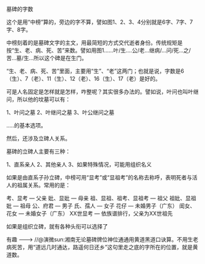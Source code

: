 墓碑的字数

这个是用“中榜”算的，旁边的字不算，譬如图1、2、3、4分别就是6字、7字、7字、8字。

中榜刻着的是墓碑文字的主文，用最简短的方式交代逝者身份。传统规矩是按“生、老、病、死、苦”来数。譬如用图1......叶/生....公/老...继病/...问/死...之/苦...墓/生...所以这个碑是在生门。

“生、老、病、死、苦”里面，主要用“生”、“老”这两门；也就是说，字数是6（生）、7（老）、11（生）、12（老）、16（生）、17（老）是好的。

可是人名固定是怎样就是怎样，咋整呢？其实很多办法的。譬如说，叶问也叫叶继问，所以他的坟墓可以有：

1、叶问之墓
2、叶继问之墓
3、叶公继问之墓

.....的基本选项。

然后，还涉及立碑人关系。

墓碑的立碑人主要有三种：

1、直系亲人
2、其他亲人
3、如果特殊情况，可能用组织名义

如果是由直系子孙立碑，中榜可用“显考”或“显祖考”的名称去称呼，表明死者与活人的祖属关系。常用的是：

考、显考 — 父亲
妣、显妣 — 母亲
祖、显祖、祖考、显祖考 — 祖父
祖妣、显祖妣 — 祖母
公、府君 — 男子
氏、孺人 — 女子
花仔 — 未婚男子（广东）
闺女、花女 — 未婚女子（广东）
XX世显考 — 依族谱排行，父亲为XX世祖先

如果是组织立碑，就有各种头衔可以选择了


有趣 ---> //@演微sun:湘南无论墓碑牌位神位通通用黄道黑道口诀算。不用生老病死苦，用“道远几时通达，路遥何日还乡”这句里走之底的字所在的位置，就是黄道数。
